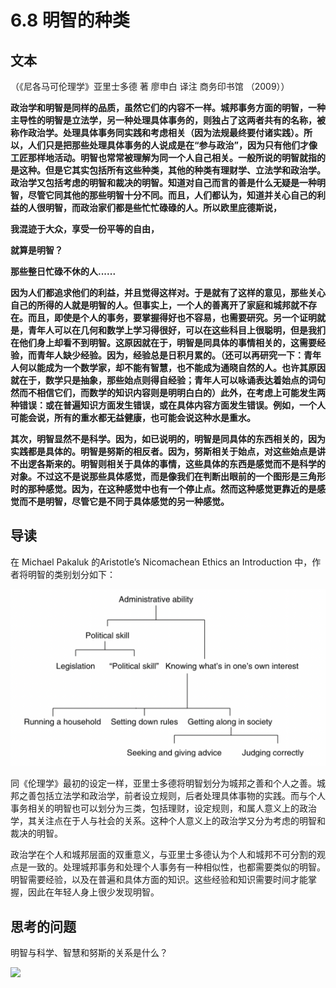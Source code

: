 # 6.8 明智的种类

## 文本

（《尼各马可伦理学》亚里士多德 著 廖申白 译注 商务印书馆 （2009））

**政治学和明智是同样的品质，虽然它们的内容不一样。城邦事务方面的明智，一种主导性的明智是立法学，另一种处理具体事务的，则独占了这两者共有的名称，被称作政治学。处理具体事务同实践和考虑相关（因为法规最终要付诸实践）。所以，人们只是把那些处理具体事务的人说成是在“参与政治”，因为只有他们才像工匠那样地活动。明智也常常被理解为同一个人自己相关。一般所说的明智就指的是这种。但是它其实包括所有这些种类，其他的种类有理财学、立法学和政治学。政治学又包括考虑的明智和裁决的明智。知道对自己而言的善是什么无疑是一种明智，尽管它同其他的那些明智十分不同。而且，人们都认为，知道并关心自己的利益的人很明智，而政治家们都是些忙忙碌碌的人。所以欧里庇德斯说，**

**我混迹于大众，享受一份平等的自由，**

**就算是明智？**

**那些整日忙碌不休的人......**

**因为人们都追求他们的利益，并且觉得这样对。于是就有了这样的意见，那些关心自己的所得的人就是明智的人。但事实上，一个人的善离开了家庭和城邦就不存在。而且，即使是个人的事务，要掌握得好也不容易，也需要研究。另一个证明就是，青年人可以在几何和数学上学习得很好，可以在这些科目上很聪明，但是我扪在他们身上却看不到明智。这原因就在于，明智是同具体的事情相关的，这需要经验，而青年人缺少经验。因为，经验总是日积月累的。（还可以再研究一下：青年人何以能成为一个数学家，却不能有智慧，也不能成为通晓自然的人。也许其原因就在于，数学只是抽象，那些始点则得自经验；青年人可以咏诵表达着始点的词句然而不相信它们，而数学的知识内容则是明明白白的）此外，在考虑上可能发生两种错误：或在普遍知识方面发生错误，或在具体内容方面发生错误。例如，一个人可能会说，所有的重水都无益健康，也可能会说这种水是重水。**

**其次，明智显然不是科学。因为，如已说明的，明智是同具体的东西相关的，因为实践都是具体的。明智是努斯的相反者。因为，努斯相关于始点，对这些始点是讲不出逻各斯来的。明智则相关于具体的事情，这些具体的东西是感觉而不是科学的对象。不过这不是说那些具体感觉，而是像我们在判断出眼前的一个图形是三角形时的那种感觉。因为，在这种感觉中也有一个停止点。然而这种感觉更靠近的是感觉而不是明智，尽管它是不同于具体感觉的另一种感觉。**

## 导读

在 Michael Pakaluk 的Aristotle’s Nicomachean Ethics an Introduction 中，作者将明智的类别划分如下：

![](../.gitbook/assets/6-8-administrative-ability.png)

同《伦理学》最初的设定一样，亚里士多德将明智划分为城邦之善和个人之善。城邦之善包括立法学和政治学，前者设立规则，后者处理具体事物的实践。而与个人事务相关的明智也可以划分为三类，包括理财，设定规则，和属人意义上的政治学，其关注点在于人与社会的关系。这种个人意义上的政治学又分为考虑的明智和裁决的明智。

政治学在个人和城邦层面的双重意义，与亚里士多德认为个人和城邦不可分割的观点是一致的。处理城邦事务和处理个人事务有一种相似性，也都需要类似的明智。明智需要经验，以及在普遍和具体方面的知识。这些经验和知识需要时间才能掌握，因此在年轻人身上很少发现明智。

## 思考的问题

明智与科学、智慧和努斯的关系是什么？

![](../.gitbook/assets/qr.png)


